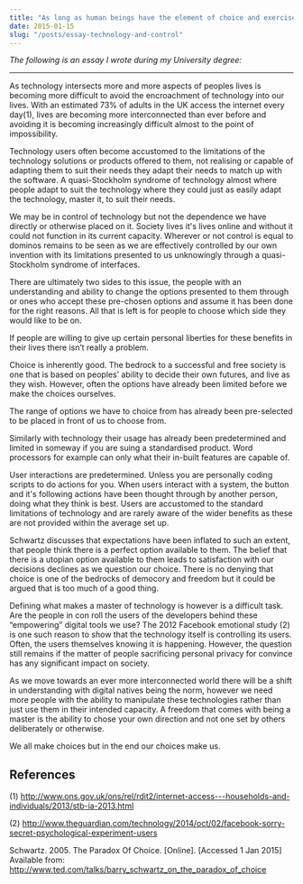 ```yaml
---
title: "As long as human beings have the element of choice and exercise that element of choice, technology will stay the slave and man its master."
date: 2015-01-15
slug: "/posts/essay-technology-and-control"
---
```


_The following is an essay I wrote during my University degree:_

---

As technology intersects more and more aspects of peoples lives is becoming more difficult to avoid the encroachment of technology into our lives. With an estimated 73% of adults in the UK access the internet every day(1), lives are becoming more interconnected than ever before and avoiding it is becoming increasingly difficult almost to the point of impossibility.

Technology users often become accustomed to the limitations of the technology solutions or products offered to them, not realising or capable of adapting them to suit their needs they adapt their needs to match up with the software. A quasi-Stockholm syndrome of technology almost where people adapt to suit the technology where they could just as easily adapt the technology, master it, to suit their needs.

We may be in control of technology but not the dependence we have directly or otherwise placed on it. Society lives it's lives online and without it could not function in its current capacity. Wherever or not control is equal to dominos remains to be seen as we are effectively controlled by our own invention with its limitations presented to us unknowingly through a quasi-Stockholm syndrome of interfaces.

There are ultimately two sides to this issue, the people with an understanding and ability to change the options presented to them through or ones who accept these pre-chosen options and assume it has been done for the right reasons. All that is left is for people to choose which side they would like to be on.

If people are willing to give up certain personal liberties for these benefits in their lives there isn’t really a problem.

Choice is inherently good. The bedrock to a successful and free society is one that is based on peoples’ ability to decide their own futures, and live as they wish. However, often the options have already been limited before we make the choices ourselves.

The range of options we have to choice from has already been pre-selected to be placed in front of us to choose from.

Similarly with technology their usage has already been predetermined and limited in someway if you are suing a standardised product. Word processors for example can only what their in-built features are capable of.

User interactions are predetermined. Unless you are personally coding scripts to do actions for you. When users interact with a system, the button and it's following actions have been thought through by another person, doing what they think is best. Users are accustomed to the standard limitations of technology and are rarely aware of the wider benefits as these are not provided within the average set up.

Schwartz discusses that expectations have been inflated to such an extent, that people think there is a perfect option available to them. The belief that there is a utopian option available to them leads to satisfaction with our decisions declines as we question our choice. There is no denying that choice is one of the bedrocks of democory and freedom but it could be argued that is too much of a good thing.

Defining what makes a master of technology is however is a difficult task. Are the people in con roll the users of the developers behind these “empowering” digital tools we use? The 2012 Facebook emotional study (2) is one such reason to show that the technology itself is controlling its users. Often, the users themselves knowing it is happening. However, the question still remains if the matter of people sacrificing personal privacy for convince has any significant impact on society.

As we move towards an ever more interconnected world there will be a shift in understanding with digital natives being the norm, however we need more people with the ability to manipulate these technologies rather than just use them in their intended capacity. A freedom that comes with being a master is the ability to chose your own direction and not one set by others deliberately or otherwise.

We all make choices but in the end our choices make us.

## References

(1) http://www.ons.gov.uk/ons/rel/rdit2/internet-access---households-and-individuals/2013/stb-ia-2013.html

(2) http://www.theguardian.com/technology/2014/oct/02/facebook-sorry-secret-psychological-experiment-users

Schwartz. 2005. The Paradox Of Choice. [Online]. [Accessed 1 Jan 2015] Available from: http://www.ted.com/talks/barry_schwartz_on_the_paradox_of_choice
